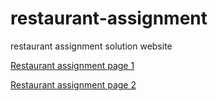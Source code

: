 # restaurant-assignment
 restaurant assignment solution website
 
 <a href="[https://mirausbrn.github.io/restaurant-assignment/module2-solution/](https://mirausbrn.github.io/restaurant-assignment/module2-solution/)"> Restaurant assignment page 1 </a>
 
 <a href="[https://mirausbrn.github.io/restaurant-assignment/module3-solution/](https://mirausbrn.github.io/restaurant-assignment/module3-solution/)"> Restaurant assignment page 2 </a> 
